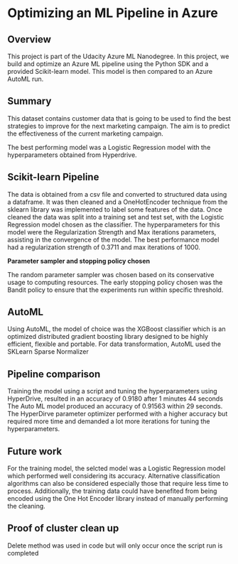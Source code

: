 # Optimizing an ML Pipeline in Azure

## Overview
This project is part of the Udacity Azure ML Nanodegree.
In this project, we build and optimize an Azure ML pipeline using the Python SDK and a provided Scikit-learn model.
This model is then compared to an Azure AutoML run.

## Summary
This dataset contains customer data that is going to be used to find the best strategies to improve for the next marketing campaign. The aim is to predict the effectiveness of the current marketing campaign.

The best performing model was a Logistic Regression model with the hyperparameters obtained from Hyperdrive.
## Scikit-learn Pipeline

The data is obtained from a csv file and converted to structured data using a dataframe. It was then cleaned and a OneHotEncoder technique from the sklearn library was implemented to label some features of the data. Once cleaned the data was split into a training set and test set, with the Logistic Regression model chosen as the classifier. The hyperparameters for this model were the Regularization Strength and Max iterations parameters, assisting in the convergence of the model. The best performance model had a regularization strength of 0.3711 and max iterations of 1000.

**Parameter sampler and stopping policy chosen**

The random parameter sampler was chosen based on its conservative usage to computing resources. The early stopping policy chosen was the Bandit policy 
to ensure that the experiments run within specific threshold. 

## AutoML

Using AutoML, the model of choice was the XGBoost classifier which is an optimized distributed gradient boosting library designed to be highly efficient, flexible and portable. For data transformation, AutoML used the SKLearn Sparse Normalizer

## Pipeline comparison

Training the model using a script and tuning the hyperparameters using HyperDrive, resulted in an accuracy of 0.9180 after 1 minutes 44 seconds
The Auto ML model produced an accuracy of 0.91563 within 29 seconds. The HyperDirve parameter optimizer performed with a higher accuracy but required more time and demanded a lot more iterations for tuning the hyperparameters.


## Future work
For the training model, the selcted model was a Logistic Regression model which performed well considering its accuracy. Alternative classification algorithms can also be considered especially those that require less time to process. Additionally, the training data could have benefited from being encoded using the One Hot Encoder library instead of manually performing the cleaning.

## Proof of cluster clean up
Delete method was used in code but will only occur once the script run is completed
